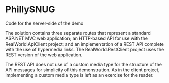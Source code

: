 PhillySNUG
==================

Code for the server-side of the demo

The solution contains three separate routes that represent a standard ASP.NET MVC web application; an HTTP-based API for use with the RealWorld.ApiClient project; and an implementation of a REST API complete with the use of hypermedia links. The RealWorld.RestClient project uses the REST version of the web application.

The REST API does not use of a custom media type for the structure of the API messages for simplicity of this demonstration. As in the client project, implementing a custom media type is left as an exercise for the reader.
